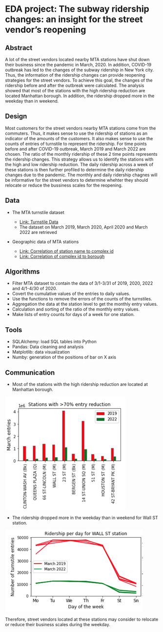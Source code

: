 # EDA project: The subway ridership changes: an insight for the street vendor’s reopening

## Abstract

A lot of the street vendors located nearby MTA stations have shut down their business since the pandemic in March, 2020. In addition, COVID-19 outbreak has led to the changes of the subway ridership in New York city.  Thus, the information of the ridership changes can provide reopening strategies for the street vendors. To achieve this goal, the changes of the ridership before and after the outbreak were calculated. The analysis showed that most of the stations with the high ridership reduction are located Manhattan borough. In addition, the ridership dropped more in the weekday than in weekend.

## Design

Most customers for the street vendors nearby MTA stations come from the commuters. Thus, it makes sense to use the ridership of stations as an indicator of the amounts of the customers. It also makes sense to use the counts of entries of turnstile to represent the ridership. For time points before and after COVID-19 outbreak, March 2019 and March 2022 are chosen. The ratio of the monthly ridership of these 2 time points represents the ridership changes. This strategy allows us to identify the stations with the high and low ridership reduction. The daily ridership across a week of these stations is then further profiled to determine the daily ridership changes due to the pandemic. The monthly and daily ridership chagnes will be informative for the street vendors to determine whehter they should relocate or reduce the bussiness scales for the reopening.


## Data
* The MTA turnstile dataset  
  * [Link: Turnstile Data](http://web.mta.info/developers/turnstile.html)
  * The dataset on March 2019, March 2020, April 2020 and March 2022 are retrieved

* Geographic data of MTA stations
  * [Link: Correlation of station name to complex id](http://web.mta.info/developers/data/nyct/subway/Stations.csv)
  * [Link: Correlation of complex id to borough](https://qri.cloud/nyc-transit-data/remote_complex_lookup)
  
## Algorithms

* Filter MTA dataset to contain the data of 3/1-3/31 of 2019, 2020, 2022 and 4/1-4/30 of 2020.
* Covert the cumulative values of the entries to daily values.
* Use the functions to remove the errors of the counts of the turnstiles.
* Aggregation the data at the station level to get the monthly entry values.
* Calculation and sorting of the ratio of the monthly entry values.
* Make lists of entry counts for days of a week for one station.


## Tools
* SQLAlchemy: load SQL tables into Python
* Pandas: Data cleaning and analysis
* Matplotlib: data visualization
* Numby: generation of the positions of bar on X axis


## Communication
* Most of the stations with the high ridership reduction are located at Manhattan borough.

![alt text](https://github.com/chiouNT/Metis_EDA/blob/main/Image1.png)

* The ridership dropped more in the weekday than in weekend for Wall ST station. 

![alt text](https://github.com/chiouNT/Metis_EDA/blob/main/Image3.png)

 Therefore, street vendors located at these stations may consider to relocate or reduce their business scales during the weekday.

